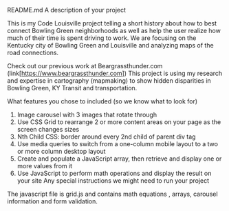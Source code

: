 README.md
A description of your project

This is my Code Louisville project telling a short history about how to best connect Bowling Green neighborhoods as well as help the user realize how much of their time is spent driving to work. We are focusing on the Kentucky city of Bowling Green and Louisville and analyzing maps of the road connections. 




Check out our previous work at Beargrassthunder.com (link[https://www.beargrassthunder.com])
This project is using my research and expertise in cartography (mapmaking) to show hidden disparities in Bowling Green, KY Transit and transportation.
 
What features you chose to included (so we know what to look for)

1. Image carousel with 3 images that rotate through
2. Use CSS Grid to rearrange 2 or more content areas on your page as the screen changes sizes
3. Nth Child CSS:   border around every 2nd child of parent div tag
4. Use media queries to switch from a one-column mobile layout to a two or more column desktop layout 
5. Create and populate a JavaScript array, then retrieve and display one or more values from it
6. Use JavaScript to perform math operations and display the result on your site
Any special instructions we might need to run your project





The javascript file is grid.js and contains math equations , arrays, carousel information and form validation.

